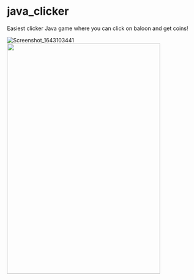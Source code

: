 # java_clicker
Easiest clicker Java game where you can click on baloon and get coins!

![Screenshot_1643103441](https://user-images.githubusercontent.com/38156331/150951426-610ea94f-1858-4fe0-8591-1ea91e88e1b5.png)
<img src="https://user-images.githubusercontent.com/38156331/150951426-610ea94f-1858-4fe0-8591-1ea91e88e1b5.png" width="400" height="600" />
